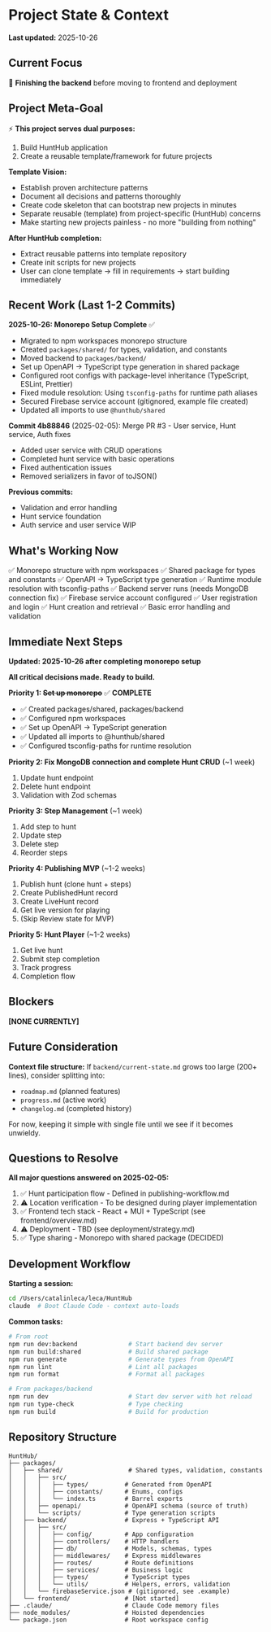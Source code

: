 # Project State & Context

**Last updated:** 2025-10-26

## Current Focus

🎯 **Finishing the backend** before moving to frontend and deployment

## Project Meta-Goal

⚡ **This project serves dual purposes:**
1. Build HuntHub application
2. Create a reusable template/framework for future projects

**Template Vision:**
- Establish proven architecture patterns
- Document all decisions and patterns thoroughly
- Create code skeleton that can bootstrap new projects in minutes
- Separate reusable (template) from project-specific (HuntHub) concerns
- Make starting new projects painless - no more "building from nothing"

**After HuntHub completion:**
- Extract reusable patterns into template repository
- Create init scripts for new projects
- User can clone template → fill in requirements → start building immediately

## Recent Work (Last 1-2 Commits)

**2025-10-26: Monorepo Setup Complete** ✅
- Migrated to npm workspaces monorepo structure
- Created `packages/shared/` for types, validation, and constants
- Moved backend to `packages/backend/`
- Set up OpenAPI → TypeScript type generation in shared package
- Configured root configs with package-level inheritance (TypeScript, ESLint, Prettier)
- Fixed module resolution: Using `tsconfig-paths` for runtime path aliases
- Secured Firebase service account (gitignored, example file created)
- Updated all imports to use `@hunthub/shared`

**Commit 4b88846** (2025-02-05): Merge PR #3 - User service, Hunt service, Auth fixes
- Added user service with CRUD operations
- Completed hunt service with basic operations
- Fixed authentication issues
- Removed serializers in favor of toJSON()

**Previous commits:**
- Validation and error handling
- Hunt service foundation
- Auth service and user service WIP

## What's Working Now

✅ Monorepo structure with npm workspaces
✅ Shared package for types and constants
✅ OpenAPI → TypeScript type generation
✅ Runtime module resolution with tsconfig-paths
✅ Backend server runs (needs MongoDB connection fix)
✅ Firebase service account configured
✅ User registration and login
✅ Hunt creation and retrieval
✅ Basic error handling and validation

## Immediate Next Steps

**Updated: 2025-10-26 after completing monorepo setup**

**All critical decisions made. Ready to build.**

**Priority 1: ~~Set up monorepo~~** ✅ **COMPLETE**
- ✅ Created packages/shared, packages/backend
- ✅ Configured npm workspaces
- ✅ Set up OpenAPI → TypeScript generation
- ✅ Updated all imports to @hunthub/shared
- ✅ Configured tsconfig-paths for runtime resolution

**Priority 2: Fix MongoDB connection and complete Hunt CRUD** (~1 week)
1. Update hunt endpoint
2. Delete hunt endpoint
3. Validation with Zod schemas

**Priority 3: Step Management** (~1 week)
1. Add step to hunt
2. Update step
3. Delete step
4. Reorder steps

**Priority 4: Publishing MVP** (~1-2 weeks)
1. Publish hunt (clone hunt + steps)
2. Create PublishedHunt record
3. Create LiveHunt record
4. Get live version for playing
5. (Skip Review state for MVP)

**Priority 5: Hunt Player** (~1-2 weeks)
1. Get live hunt
2. Submit step completion
3. Track progress
4. Completion flow

## Blockers

**[NONE CURRENTLY]**

## Future Consideration

**Context file structure:** If `backend/current-state.md` grows too large (200+ lines), consider splitting into:
- `roadmap.md` (planned features)
- `progress.md` (active work)
- `changelog.md` (completed history)

For now, keeping it simple with single file until we see if it becomes unwieldy.

## Questions to Resolve

**All major questions answered on 2025-02-05:**

1. ✅ Hunt participation flow - Defined in publishing-workflow.md
2. ⚠️ Location verification - To be designed during player implementation
3. ✅ Frontend tech stack - React + MUI + TypeScript (see frontend/overview.md)
4. ⚠️ Deployment - TBD (see deployment/strategy.md)
5. ✅ Type sharing - Monorepo with shared package (DECIDED)

## Development Workflow

**Starting a session:**
```bash
cd /Users/catalinleca/leca/HuntHub
claude  # Boot Claude Code - context auto-loads
```

**Common tasks:**
```bash
# From root
npm run dev:backend              # Start backend dev server
npm run build:shared             # Build shared package
npm run generate                 # Generate types from OpenAPI
npm run lint                     # Lint all packages
npm run format                   # Format all packages

# From packages/backend
npm run dev                      # Start dev server with hot reload
npm run type-check               # Type checking
npm run build                    # Build for production
```

## Repository Structure

```
HuntHub/
├── packages/
│   ├── shared/                  # Shared types, validation, constants
│   │   ├── src/
│   │   │   ├── types/          # Generated from OpenAPI
│   │   │   ├── constants/      # Enums, configs
│   │   │   └── index.ts        # Barrel exports
│   │   ├── openapi/            # OpenAPI schema (source of truth)
│   │   └── scripts/            # Type generation scripts
│   ├── backend/                # Express + TypeScript API
│   │   ├── src/
│   │   │   ├── config/         # App configuration
│   │   │   ├── controllers/    # HTTP handlers
│   │   │   ├── db/             # Models, schemas, types
│   │   │   ├── middlewares/    # Express middlewares
│   │   │   ├── routes/         # Route definitions
│   │   │   ├── services/       # Business logic
│   │   │   ├── types/          # TypeScript types
│   │   │   └── utils/          # Helpers, errors, validation
│   │   └── firebaseService.json # (gitignored, see .example)
│   └── frontend/               # [Not started]
├── .claude/                    # Claude Code memory files
├── node_modules/               # Hoisted dependencies
└── package.json                # Root workspace config
```
